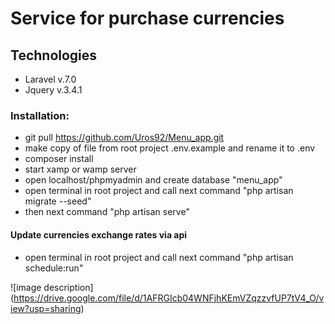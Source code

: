 # Service for purchase currencies

## Technologies

- Laravel v.7.0
- Jquery v.3.4.1

### Installation:

- git pull https://github.com/Uros92/Menu_app.git
- make copy of file from root project .env.example and rename it to .env
- composer install
- start xamp or wamp server
- open localhost/phpmyadmin and create database "menu_app"
- open terminal in root project and call next command "php artisan migrate --seed"
- then next command "php artisan serve"

#### Update currencies exchange rates via api
- open terminal in root project and call next command "php artisan schedule:run"


![image description] (https://drive.google.com/file/d/1AFRGIcb04WNFjhKEmVZqzzvfUP7tV4_O/view?usp=sharing)
